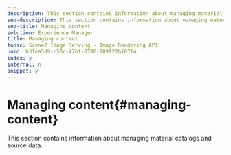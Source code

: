 ```yaml
---
description: This section contains information about managing material catalogs and source data.
seo-description: This section contains information about managing material catalogs and source data.
seo-title: Managing content
solution: Experience Manager
title: Managing content
topic: Scene7 Image Serving - Image Rendering API
uuid: b31ea5d9-c58c-47bf-8780-289f22b107f4
index: y
internal: n
snippet: y
---
```


# Managing content{#managing-content}

This section contains information about managing material catalogs and source data.

